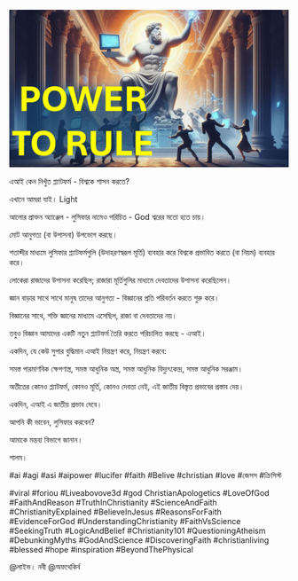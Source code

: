 ![Video cover image](../cover.jpg "cover photo")

এআই কেন নিখুঁত প্ল্যাটফর্ম - বিশ্বকে শাসন করতে?

এখানে আমরা যাই। Light

আলোর প্রাক্তন অ্যাঞ্জেল - লুসিফার নামেও পরিচিত - God শ্বরের মতো হতে চায়।

মোট আনুগত্য (বা উপাসনা) উপভোগ করছে।

শতাব্দীর মাধ্যমে লুসিফার প্ল্যাটফর্মগুলি (উদাহরণস্বরূপ মূর্তি) ব্যবহার করে বিশ্বকে প্রভাবিত করতে (বা নিয়ম) ব্যবহার করে।

লোকেরা রাজাদের উপাসনা করেছিল; রাজারা মূর্তিগুলির মাধ্যমে দেবতাদের উপাসনা করেছিলেন।

জ্ঞান বাড়ার সাথে সাথে মানুষ তাদের আনুগত্য - বিজ্ঞানের প্রতি পরিবর্তন করতে শুরু করে।

বিজ্ঞানের সাথে, শক্তি জ্ঞানের মাধ্যমে এসেছিল, রাজা বা দেবতাদের নয়।

তবুও বিজ্ঞান আমাদের একটি নতুন প্ল্যাটফর্ম তৈরি করতে পরিচালিত করছে - এআই।

একদিন, যে কেউ সুপার বুদ্ধিমান এআই নিয়ন্ত্রণ করে, নিয়ন্ত্রণ করবে:

সমস্ত পারমাণবিক ক্ষেপণাস্ত্র, সমস্ত আধুনিক অস্ত্র, সমস্ত আধুনিক বিদ্যুৎকেন্দ্র, সমস্ত আধুনিক সরঞ্জাম।

অতীতের কোনও প্ল্যাটফর্ম, কোনও মূর্তি, কোনও দেবতা নেই, এই জাতীয় বিস্তৃত প্রভাবের প্রস্তাব দেয়।

একদিন, এআই এ জাতীয় প্রভাব দেবে।

আপনি কী ভাবেন, লুসিফার করবেন?

আমাকে মন্তব্য বিভাগে জানান।

শালম।

#ai #agi #asi #aipower #lucifer #faith #Belive #christian #love #জেসস #ক্রিসিস্ট

#viral #foriou #Liveabovove3d #god ChristianApologetics #LoveOfGod #FaithAndReason #TruthInChristianity #ScienceAndFaith #ChristianityExplained #BelieveInJesus #ReasonsForFaith #EvidenceForGod #UnderstandingChristianity #FaithVsScience #SeekingTruth #LogicAndBelief #Christianity101 #QuestioningAtheism #DebunkingMyths #GodAndScience #DiscoveringFaith #christianliving #blessed #hope #inspiration #BeyondThePhysical

  @লাইভ। নবী @অফথেকির্ব